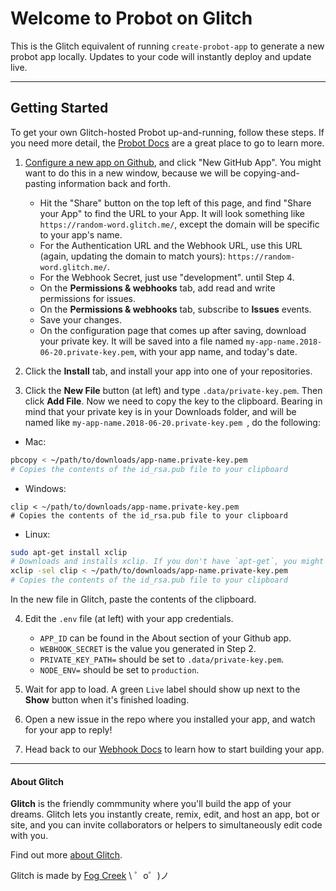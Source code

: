 Welcome to Probot on Glitch
=========================

This is the Glitch equivalent of running `create-probot-app` to generate a new probot app locally. Updates to your code will instantly deploy and update live.

---

## Getting Started

To get your own Glitch-hosted Probot up-and-running, follow these steps. If you need more detail, the [Probot Docs](https://probot.github.io/docs/development/#configuring-a-github-app) are a great place to go to learn more.

1. [Configure a new app on Github](https://github.com/settings/apps), and click "New GitHub App". You might want to do this in a new window, because we will be copying-and-pasting information back and forth.
    - Hit the "Share" button on the top left of this page, and find "Share your App" to find the URL to your App. It will look something like `https://random-word.glitch.me/`, except the domain will be specific to your app's name.
    - For the Authentication URL and the Webhook URL, use this URL (again, updating the domain to match yours): `https://random-word.glitch.me/`.
    - For the Webhook Secret, just use "development".
    until Step 4.
    - On the **Permissions & webhooks** tab, add read and write permissions for issues.
    - On the **Permissions & webhooks** tab, subscribe to **Issues** events.
    - Save your changes.
    - On the configuration page that comes up after saving, download your private key. It will be saved into a file named `my-app-name.2018-06-20.private-key.pem`, with your app name, and today's date.

2. Click the **Install** tab, and install your app into one of your repositories.

3. Click the **New File** button (at left) and type `.data/private-key.pem`. Then click **Add File**. Now we need to copy the key to the clipboard. Bearing in mind that your private key is in your Downloads folder, and will be named like `my-app-name.2018-06-20.private-key.pem `, do the following:

  * Mac:
```bash
pbcopy < ~/path/to/downloads/app-name.private-key.pem
# Copies the contents of the id_rsa.pub file to your clipboard
```

  * Windows:
```
clip < ~/path/to/downloads/app-name.private-key.pem
# Copies the contents of the id_rsa.pub file to your clipboard
```

  * Linux:
```bash
sudo apt-get install xclip
# Downloads and installs xclip. If you don't have `apt-get`, you might need to use another installer (like `yum`)
xclip -sel clip < ~/path/to/downloads/app-name.private-key.pem
# Copies the contents of the id_rsa.pub file to your clipboard
```

   In the new file in Glitch, paste the contents of the clipboard.

4. Edit the `.env` file (at left) with your app credentials. 
    - `APP_ID` can be found in the About section of your Github app.
    - `WEBHOOK_SECRET` is the value you generated in Step 2.
    - `PRIVATE_KEY_PATH=` should be set to `.data/private-key.pem`. 
    - `NODE_ENV=` should be set to `production`. 

5. Wait for app to load. A green `Live` label should show up next to the **Show** button when it's finished loading.

6. Open a new issue in the repo where you installed your app, and watch for your app to reply!

5. Head back to our [Webhook Docs](https://probot.github.io/docs/webhooks/) to learn how to start building your app.
---
      
#### About Glitch

**Glitch** is the friendly commmunity where you'll build the app of your dreams. Glitch lets you instantly create, remix, edit, and host an app, bot or site, and you can invite collaborators or helpers to simultaneously edit code with you.

Find out more [about Glitch](https://glitch.com/about).

Glitch is made by [Fog Creek](https://fogcreek.com/)
\ ゜o゜)ノ

